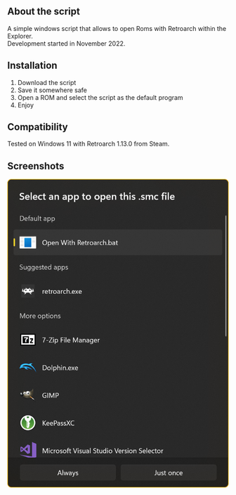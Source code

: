 ## About the script
A simple windows script that allows to open Roms with Retroarch within the Explorer.  
Development started in November 2022.

## Installation
1. Download the script
2. Save it somewhere safe
3. Open a ROM and select the script as the default program
4. Enjoy

## Compatibility
Tested on Windows 11 with Retroarch 1.13.0 from Steam.

## Screenshots
![Open With](screenshots/open_with_smc.png)
